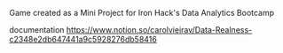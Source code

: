 Game created as a Mini Project for Iron Hack's Data Analytics Bootcamp

documentation
https://www.notion.so/carolvieirav/Data-Realness-c2348e2db647441a9c5928276db58416
